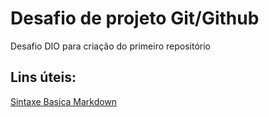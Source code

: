 # Desafio de projeto Git/Github
Desafio DIO para criação do primeiro repositório

## Lins úteis:
[Sintaxe Basica Markdown](https://www.markdownguide.org/basic-syntax/)
